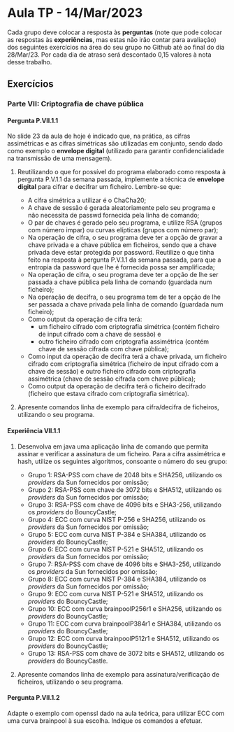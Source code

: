 # Aula TP - 14/Mar/2023

Cada grupo deve colocar a resposta às **perguntas** (note que pode colocar as respostas às **experiências**, mas estas não irão contar para avaliação) dos seguintes exercícios na área do seu grupo no Github até ao final do dia 28/Mar/23. Por cada dia de atraso será descontado 0,15 valores à nota desse trabalho.

## Exercícios

### Parte VII: Criptografia de chave pública

#### Pergunta P.VII.1.1

No slide 23 da aula de hoje é indicado que, na prática, as cifras assimétricas e as cifras simétricas são utilizadas em conjunto, sendo dado como exemplo o **envelope digital** (utilizado para garantir confidencialidade na transmissão de uma mensagem).

1. Reutilizando o que for possível do programa elaborado como resposta à pergunta P.V.1.1 da semana passada, implemente a técnica de **envelope digital** para cifrar e decifrar um ficheiro. Lembre-se que:

   + A cifra simétrica a utilizar é o ChaCha20;
   + A chave de sessão é gerada aleatoriamente pelo seu programa e não necessita de passwd fornecida pela linha de comando;
   + O par de chaves é gerado pelo seu programa, e utilize RSA (grupos com número impar) ou curvas elípticas (grupos com número par);
   + Na operação de cifra, o seu programa deve ter a opção de gravar a chave privada e a chave pública em ficheiros, sendo que a chave privada deve estar protegida por password. Reutilize o que tinha feito na resposta à pergunta P.V.1.1 da semana passada, para que a entropia da password que lhe é fornecida possa ser amplificada;
   + Na operação de cifra, o seu programa deve ter a opção de lhe ser passada a chave pública pela linha de comando (guardada num ficheiro);
   + Na operação de decifra, o seu programa tem de ter a opção de lhe ser passada a chave privada pela linha de comando (guardada num ficheiro);
   + Como output da operação de cifra terá:
     + um ficheiro cifrado com criptografia simétrica (contém ficheiro de input cifrado com a chave de sessão) e
     + outro ficheiro cifrado com criptografia assimétrica (contém chave de sessão cifrada com chave pública);
   + Como input da operação de decifra terá a chave privada, um ficheiro cifrado com criptografia simétrica (ficheiro de input cifrado com a chave de sessão) e outro ficheiro cifrado com criptografia assimétrica (chave de sessão cifrada com chave pública);
   + Como output da operação de decifra terá o ficheiro decifrado (ficheiro que estava cifrado com criptografia simétrica).

2. Apresente comandos linha de exemplo para cifra/decifra de ficheiros, utilizando o seu programa.

#### Experiência VII.1.1

1. Desenvolva em java uma aplicação linha de comando que permita assinar e verificar a assinatura de um ficheiro. Para a cifra assimétrica e hash, utilize os seguintes algoritmos, consoante o número do seu grupo:

   + Grupo 1: RSA-PSS com chave de 2048 bits e SHA256, utilizando os _providers_ da Sun fornecidos por omissão;
   + Grupo 2: RSA-PSS com chave de 3072 bits e SHA512, utilizando os _providers_ da Sun fornecidos por omissão;
   + Grupo 3: RSA-PSS com chave de 4096 bits e SHA3-256, utilizando os _providers_ do BouncyCastle;
   + Grupo 4: ECC com curva NIST P-256 e SHA256, utilizando os _providers_ da Sun fornecidos por omissão;
   + Grupo 5: ECC com curva NIST P-384 e SHA384, utilizando os _providers_ do BouncyCastle;
   + Grupo 6: ECC com curva NIST P-521 e SHA512, utilizando os _providers_ da Sun fornecidos por omissão;
   + Grupo 7: RSA-PSS com chave de 4096 bits e SHA3-256, utilizando os _providers_ da Sun fornecidos por omissão;
   + Grupo 8: ECC com curva NIST P-384 e SHA384, utilizando os _providers_ da Sun fornecidos por omissão;
   + Grupo 9: ECC com curva NIST P-521 e SHA512, utilizando os _providers_ do BouncyCastle;
   + Grupo 10: ECC com curva brainpoolP256r1 e SHA256, utilizando os _providers_ do BouncyCastle;
   + Grupo 11: ECC com curva brainpoolP384r1 e SHA384, utilizando os _providers_ do BouncyCastle;
   + Grupo 12: ECC com curva brainpoolP512r1 e SHA512, utilizando os _providers_ do BouncyCastle;
   + Grupo 13: RSA-PSS com chave de 3072 bits e SHA512, utilizando os _providers_ do BouncyCastle.

2. Apresente comandos linha de exemplo para assinatura/verificação de ficheiros, utilizando o seu programa.

#### Pergunta P.VII.1.2

Adapte o exemplo com openssl dado na aula teórica, para utilizar ECC com uma curva brainpool à sua escolha.
Indique os comandos a efetuar.
